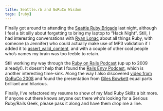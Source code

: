 ```yaml
---
title: Seattle.rb and GoRuCo Wisdom
tags: [ruby]
---
```

Finally got around to attending the [Seattle Ruby Brigade](http://www.seattlerb.org/) last night, although I feel a bit silly about forgetting to bring my laptop to “Hack Night”. Still, I had interesting conversations with [Ryan Lonac](http://rwldesign.com/) about all things Ruby, with someone (a Jennifer) who could actually make use of MP3 validation if I added it to [assert\_valid\_content](http://github.com/CodeMonkeySteve/assert_valid_content), and with a couple of other cool people who’s names my brain was too feeble to retain.

Still working my way through the [Ruby on Rails Podcast](http://podcast.rubyonrails.org/) (up up to 2009 already!). It doesn’t help that I found the [Rails Envy Podcast](http://railsenvy.com/), which is another interesting time-sink. Along the way I also discovered [video from GoRuCo 2008](http://goruco2008.confreaks.com/index.html) and found the presentation from [Giles Bowkett](http://goruco2008.confreaks.com/02_bowkett.html) equal parts brilliant and hilarious.

Finally, I’ve refactored my resume to show of my Mad Ruby Skillz a bit more. If anyone out there knows anyone out there who’s looking for a Serious Ruby/Rails Geek, please pass it along and have them drop me a line.
